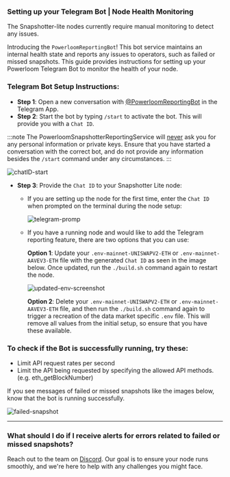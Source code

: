 ### Setting up your Telegram Bot | Node Health Monitoring 


The Snapshotter-lite nodes currently require manual monitoring to detect any issues.

Introducing the `PowerloomReportingBot`! This bot service maintains an internal health state and reports any issues to operators, such as failed or missed snapshots. This guide provides instructions for setting up your Powerloom Telegram Bot to monitor the health of your node. 

### Telegram Bot Setup Instructions:

- **Step 1**: Open a new conversation with [@PowerloomReportingBot](https://t.me/PowerloomReportingBot) in the Telegram App.
- **Step 2**: Start the bot by typing `/start` to activate the bot. This will provide you with a `Chat ID`.

:::note
The PowerloomSnapshotterReportingService will <ins>never</ins> ask you for any personal information or private keys. Ensure that you have started a conversation with the correct bot, and do not provide any information besides the `/start` command under any circumstances.
:::

  ![chatID-start](/images/chatID-start.png)

- **Step 3**: Provide the `Chat ID` to your Snapshotter Lite node:

  - If you are setting up the node for the first time, enter the `Chat ID` when prompted on the terminal during the node setup:

    ![telegram-promp](/images/telegram-prompt.png)

  - If you have a running node and would like to add the Telegram reporting feature, there are two options that you can use:

    **Option 1**: Update your `.env-mainnet-UNISWAPV2-ETH` or `.env-mainnet-AAVEV3-ETH` file with the generated `Chat ID` as seen in the image below. Once updated, run the `./build.sh` command again to restart the node.

      ![updated-env-screenshot](/images/TelegramBotSetup.png)

    **Option 2**: Delete your `.env-mainnet-UNISWAPV2-ETH` or `.env-mainnet-AAVEV3-ETH` file, and then run the `./build.sh` command again to trigger a recreation of the data market specific `.env` file. This will remove all values from the initial setup, so ensure that you have these available.

### To check if the Bot is successfully running, try these:

- Limit API request rates per second
- Limit the API being requested by specifying the allowed API methods. (e.g. eth_getBlockNumber)

If you see messages of failed or missed snapshots like the images below, know that the bot is running successfully. 

![failed-snapshot](/images/failed-snapshot.png)

---

### What should I do if I receive alerts for errors related to failed or missed snapshots?
Reach out to the team on [Discord](https://discord.com/invite/powerloom). Our goal is to ensure your node runs smoothly, and we're here to help with any challenges you might face.
